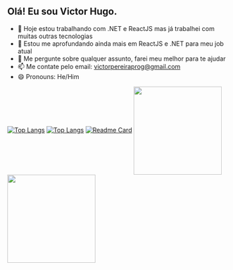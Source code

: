 ## Olá! Eu sou Victor Hugo.

- 🔭 Hoje estou trabalhando com .NET e ReactJS mas já trabalhei com muitas outras tecnologias
- 🌱 Estou me aprofundando ainda mais em ReactJS e .NET para meu job atual
- 💬 Me pergunte sobre qualquer assunto, farei meu melhor para te ajudar
- 📫 Me contate pelo email: victorpereiraprog@gmail.com
- 😄 Pronouns: He/Him
  
[![Top Langs](https://github-readme-stats.vercel.app/api/top-langs/?username=vituinha)](https://github.com/anuraghazra/github-readme-stats)
[![Top Langs](https://github-readme-stats.vercel.app/api/top-langs/?username=vituinha&layout=donut)](https://github.com/anuraghazra/github-readme-stats)
[![Readme Card](https://github-readme-stats.vercel.app/api/pin/?username=vituinha&repo=github-readme-stats)](https://github.com/anuraghazra/github-readme-stats)
<a href="https://github.com/anuraghazra/github-readme-stats">
  <img height=200 align="center" src="https://github-readme-stats.vercel.app/api?username=vituinha" />
</a>
<a href="https://github.com/anuraghazra/convoychat">
  <img height=200 align="center" src="https://github-readme-stats.vercel.app/api/top-langs?username=vituinha&layout=compact&langs_count=8&rank_icon=github&card_width=320" />
</a>

